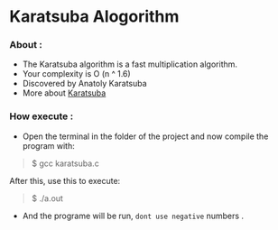 # Karatsuba Alogorithm

### About : 

- The Karatsuba algorithm is a fast multiplication algorithm.
- Your complexity is O (n ^ 1.6) 
- Discovered by Anatoly Karatsuba 
- More about [Karatsuba](https://en.wikipedia.org/wiki/Karatsuba_algorithm)

### How execute :

- Open the terminal in the folder of the project and now compile the program with:

> $ gcc karatsuba.c

After this, use this to execute:

> $ ./a.out

 - And the programe will be run, ```dont use negative``` numbers .
 

